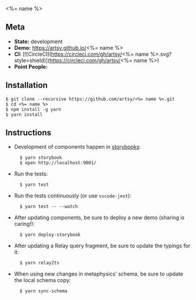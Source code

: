  <%= name %> 

## Meta

* __State:__ development
* __Demo:__ https://artsy.github.io/<%= name %>
* __CI:__ [![CircleCI](https://circleci.com/gh/artsy/<%= name %>.svg?style=shield)](https://circleci.com/gh/artsy/<%= name %>)
* __Point People:__ 

## Installation

```
$ git clone --recursive https://github.com/artsy/<%= name %>.git
$ cd <%= name %>
$ npm install -g yarn
$ yarn install
```

## Instructions

* Development of components happen in [storybooks](https://getstorybook.io):

        $ yarn storybook
        $ open http://localhost:9001/

* Run the tests:

        $ yarn test

* Run the tests continuously (or use `vscode-jest`):

        $ yarn test -- --watch

* After updating components, be sure to deploy a new demo (sharing is caring!):

        $ yarn deploy-storybook

* After updating a Relay query fragment, be sure to update the typings for it:

        $ yarn relay2ts

* When using new changes in metaphysics’ schema, be sure to update the local schema copy:

        $ yarn sync-schema
